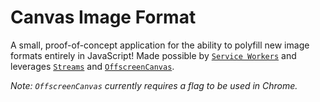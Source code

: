 # Canvas Image Format

A small, proof-of-concept application for the ability to polyfill new image formats entirely in JavaScript! Made possible by [`Service Workers`](https://developer.mozilla.org/en-US/docs/Web/API/Service_Worker_API) and leverages [`Streams`](https://developer.mozilla.org/en-US/docs/Web/API/Streams_API) and [`OffscreenCanvas`](https://developer.mozilla.org/en-US/docs/Web/API/OffscreenCanvas).

_Note: `OffscreenCanvas` currently requires a flag to be used in Chrome._
